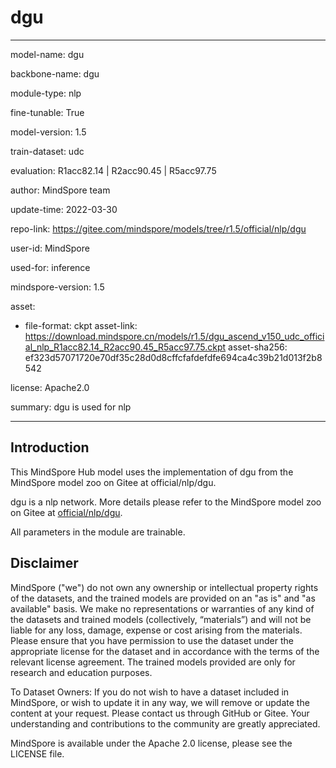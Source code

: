 # dgu

---

model-name: dgu

backbone-name: dgu

module-type: nlp

fine-tunable: True

model-version: 1.5

train-dataset: udc

evaluation: R1acc82.14 | R2acc90.45 | R5acc97.75

author: MindSpore team

update-time: 2022-03-30

repo-link: <https://gitee.com/mindspore/models/tree/r1.5/official/nlp/dgu>

user-id: MindSpore

used-for: inference

mindspore-version: 1.5

asset:

-
    file-format: ckpt
    asset-link: <https://download.mindspore.cn/models/r1.5/dgu_ascend_v150_udc_official_nlp_R1acc82.14_R2acc90.45_R5acc97.75.ckpt>
    asset-sha256: ef323d57071720e70df35c28d0d8cffcfafdefdfe694ca4c39b21d013f2b8542

license: Apache2.0

summary: dgu is used for nlp

---

## Introduction

This MindSpore Hub model uses the implementation of dgu from the MindSpore model zoo on Gitee at official/nlp/dgu.

dgu is a nlp network. More details please refer to the MindSpore model zoo on Gitee at [official/nlp/dgu](https://gitee.com/mindspore/models/blob/r1.5/official/nlp/dgu/README_CN.md).

All parameters in the module are trainable.

## Disclaimer

MindSpore ("we") do not own any ownership or intellectual property rights of the datasets, and the trained models are provided on an "as is" and "as available" basis. We make no representations or warranties of any kind of the datasets and trained models (collectively, “materials”) and will not be liable for any loss, damage, expense or cost arising from the materials. Please ensure that you have permission to use the dataset under the appropriate license for the dataset and in accordance with the terms of the relevant license agreement. The trained models provided are only for research and education purposes.

To Dataset Owners: If you do not wish to have a dataset included in MindSpore, or wish to update it in any way, we will remove or update the content at your request. Please contact us through GitHub or Gitee. Your understanding and contributions to the community are greatly appreciated.

MindSpore is available under the Apache 2.0 license, please see the LICENSE file.
